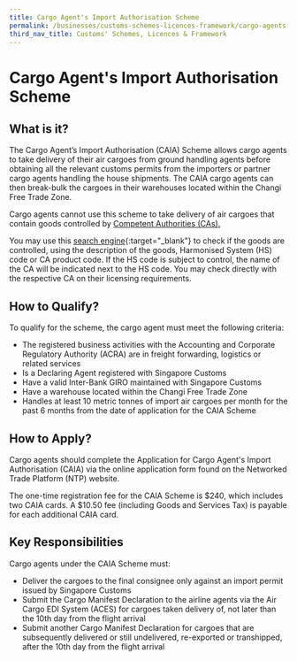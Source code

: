 ```yaml
---
title: Cargo Agent's Import Authorisation Scheme
permalink: /businesses/customs-schemes-licences-framework/cargo-agents-import-authorisation-caia-scheme
third_nav_title: Customs' Schemes, Licences & Framework
---
```

# Cargo Agent's Import Authorisation Scheme

## What is it?

The Cargo Agent’s Import Authorisation (CAIA) Scheme allows cargo agents to take delivery of their air cargoes from ground handling agents before obtaining all the relevant customs permits from the importers or partner cargo agents handling the house shipments. The CAIA cargo agents can then break-bulk the cargoes in their warehouses located within the Changi Free Trade Zone.

Cargo agents cannot use this scheme to take delivery of air cargoes that contain goods controlled by  [Competent Authorities (CAs).](/businesses/national-single-window/overview/competent-authorities-requirements)

You may use this  [search engine](https://www.tradenet.gov.sg/tradenet/portlets/search/searchHSCA/searchInitHSCA.do){:target="_blank"} to check if the goods are controlled, using the description of the goods, Harmonised System (HS) code or CA product code. If the HS code is subject to control, the name of the CA will be indicated next to the HS code. You may check directly with the respective CA on their licensing requirements.

## How to Qualify?

To qualify for the scheme, the cargo agent must meet the following criteria:

-   The registered business activities with the Accounting and Corporate Regulatory Authority (ACRA) are in freight forwarding, logistics or related services
-   Is a Declaring Agent registered with Singapore Customs
-   Have a valid Inter-Bank GIRO maintained with Singapore Customs
-   Have a warehouse located within the Changi Free Trade Zone
-   Handles at least 10 metric tonnes of import air cargoes per month for the past 6 months from the date of application for the CAIA Scheme

## How to Apply?

Cargo agents should complete the Application for Cargo Agent's Import Authorisation (CAIA) via the online application form found on  the Networked Trade Platform (NTP) website.

The one-time registration fee for the CAIA Scheme is $240, which includes two CAIA cards. A $10.50 fee (including Goods and Services Tax) is payable for each additional CAIA card.

## Key Responsibilities

Cargo agents under the CAIA Scheme must:

-   Deliver the cargoes to the final consignee only against an import permit issued by Singapore Customs
-   Submit the Cargo Manifest Declaration to the airline agents via the Air Cargo EDI System (ACES) for cargoes taken delivery of, not later than the 10th day from the flight arrival
-   Submit another Cargo Manifest Declaration for cargoes that are subsequently delivered or still undelivered, re-exported or transhipped, after the 10th day from the flight arrival